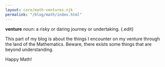 ```yaml
---
layout: core/math-ventures.njk
permalink: "/blog/math/index.html"
---
```


**venture** 
_noun_: a risky or daring journey or undertaking. {.edit}

This part of my blog is about the things I encounter on my venture through the land of the Mathematics. Beware, there exists some things that are beyond understanding.

Happy Math!
